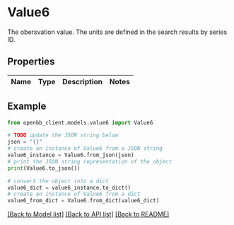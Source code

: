 # Value6

The obersvation value. The units are defined in the search results by series ID.

## Properties

Name | Type | Description | Notes
------------ | ------------- | ------------- | -------------

## Example

```python
from openbb_client.models.value6 import Value6

# TODO update the JSON string below
json = "{}"
# create an instance of Value6 from a JSON string
value6_instance = Value6.from_json(json)
# print the JSON string representation of the object
print(Value6.to_json())

# convert the object into a dict
value6_dict = value6_instance.to_dict()
# create an instance of Value6 from a dict
value6_from_dict = Value6.from_dict(value6_dict)
```
[[Back to Model list]](../README.md#documentation-for-models) [[Back to API list]](../README.md#documentation-for-api-endpoints) [[Back to README]](../README.md)


